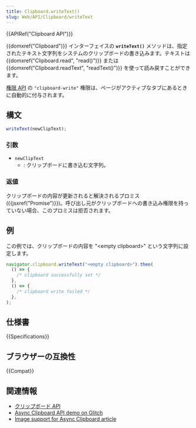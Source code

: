 ```yaml
---
title: Clipboard.writeText()
slug: Web/API/Clipboard/writeText
---
```


{{APIRef("Clipboard API")}}

{{domxref("Clipboard")}} インターフェイスの **`writeText()`**
メソッドは、指定されたテキスト文字列をシステムのクリップボードの書き込みます。テキストは {{domxref("Clipboard.read", "read()")}} または {{domxref("Clipboard.readText", "readText()")}} を使って読み戻すことができます。

[権限 API](/ja/docs/Web/API/Permissions_API) の `"clipboard-write"` 権限は、ページがアクティブなタブにあるときに自動的に付与されます。

## 構文

```js
writeText(newClipText);
```

### 引数

- `newClipText`
  - : クリップボードに書き込む文字列。

### 返値

クリップボードの内容が更新されると解決されるプロミス ({{jsxref("Promise")}})。呼び出し元がクリップボードへの書き込み権限を持っていない場合、このプロミスは拒否されます。

## 例

この例では、クリップボードの内容を "\<empty clipboard>" という文字列に設定します。

```js
navigator.clipboard.writeText("<empty clipboard>").then(
  () => {
    /* clipboard successfully set */
  },
  () => {
    /* clipboard write failed */
  },
);
```

## 仕様書

{{Specifications}}

## ブラウザーの互換性

{{Compat}}

## 関連情報

- [クリップボード API](/ja/docs/Web/API/Clipboard_API)
- [Async Clipboard API demo on Glitch](https://async-clipboard-api.glitch.me/)
- [Image support for Async Clipboard article](https://web.dev/async-clipboard/)
